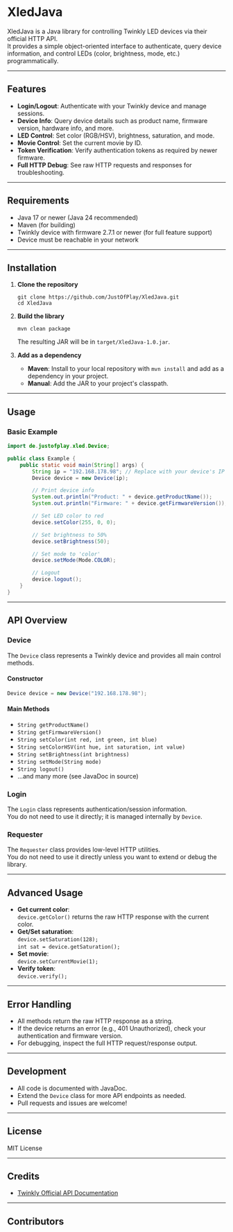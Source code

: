 # XledJava

XledJava is a Java library for controlling Twinkly LED devices via their official HTTP API.  
It provides a simple object-oriented interface to authenticate, query device information, and control LEDs (color, brightness, mode, etc.) programmatically.

---

## Features

- **Login/Logout**: Authenticate with your Twinkly device and manage sessions.
- **Device Info**: Query device details such as product name, firmware version, hardware info, and more.
- **LED Control**: Set color (RGB/HSV), brightness, saturation, and mode.
- **Movie Control**: Set the current movie by ID.
- **Token Verification**: Verify authentication tokens as required by newer firmware.
- **Full HTTP Debug**: See raw HTTP requests and responses for troubleshooting.

---

## Requirements

- Java 17 or newer (Java 24 recommended)
- Maven (for building)
- Twinkly device with firmware 2.7.1 or newer (for full feature support)
- Device must be reachable in your network

---

## Installation

1. **Clone the repository**  
   ```
   git clone https://github.com/JustOfPlay/XledJava.git
   cd XledJava
   ```

2. **Build the library**  
   ```
   mvn clean package
   ```
   The resulting JAR will be in `target/XledJava-1.0.jar`.

3. **Add as a dependency**  
   - **Maven**: Install to your local repository with `mvn install` and add as a dependency in your project.
   - **Manual**: Add the JAR to your project's classpath.

---

## Usage

### Basic Example

```java
import de.justofplay.xled.Device;

public class Example {
    public static void main(String[] args) {
        String ip = "192.168.178.98"; // Replace with your device's IP
        Device device = new Device(ip);

        // Print device info
        System.out.println("Product: " + device.getProductName());
        System.out.println("Firmware: " + device.getFirmwareVersion());

        // Set LED color to red
        device.setColor(255, 0, 0);

        // Set brightness to 50%
        device.setBrightness(50);

        // Set mode to 'color'
        device.setMode(Mode.COLOR);

        // Logout
        device.logout();
    }
}
```

---

## API Overview

### Device

The `Device` class represents a Twinkly device and provides all main control methods.

#### Constructor

```java
Device device = new Device("192.168.178.98");
```

#### Main Methods

- `String getProductName()`
- `String getFirmwareVersion()`
- `String setColor(int red, int green, int blue)`
- `String setColorHSV(int hue, int saturation, int value)`
- `String setBrightness(int brightness)`
- `String setMode(String mode)`
- `String logout()`
- ...and many more (see JavaDoc in source)

### Login

The `Login` class represents authentication/session information.  
You do not need to use it directly; it is managed internally by `Device`.

### Requester

The `Requester` class provides low-level HTTP utilities.  
You do not need to use it directly unless you want to extend or debug the library.

---

## Advanced Usage

- **Get current color**:  
  `device.getColor()` returns the raw HTTP response with the current color.
- **Get/Set saturation**:  
  `device.setSaturation(128);`  
  `int sat = device.getSaturation();`
- **Set movie**:  
  `device.setCurrentMovie(1);`
- **Verify token**:  
  `device.verify();`

---

## Error Handling

- All methods return the raw HTTP response as a string.
- If the device returns an error (e.g., 401 Unauthorized), check your authentication and firmware version.
- For debugging, inspect the full HTTP request/response output.

---

## Development

- All code is documented with JavaDoc.
- Extend the `Device` class for more API endpoints as needed.
- Pull requests and issues are welcome!

---

## License

MIT License

---

## Credits

- [Twinkly Official API Documentation](https://xled-docs.readthedocs.io/)

---

## Contributors
